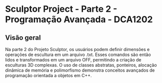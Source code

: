 # Sculptor Project - Parte 2 - Programação Avançada - DCA1202

## Visão geral

Na parte 2 do Projeto Sculptor, os usuários podem definir dimensões e operações de escultura em um arquivo .txt. Esses comandos são então lidos e transformados em um arquivo OFF, permitindo a criação de esculturas 3D complexas.
O uso de classes abstratas, ponteiros, alocação dinâmica de memória e polimorfismo demonstra conceitos avançados de programação orientada a objetos em C++.
